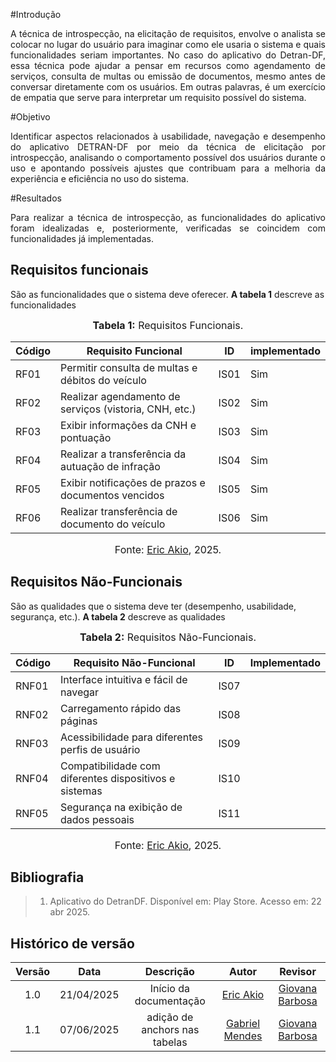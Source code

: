 #Introdução
<p align="justify">
A técnica de introspecção, na elicitação de requisitos, envolve o analista se colocar no lugar do usuário para imaginar como ele usaria o sistema e quais funcionalidades seriam importantes. No caso do aplicativo do Detran-DF, essa técnica pode ajudar a pensar em recursos como agendamento de serviços, consulta de multas ou emissão de documentos, mesmo antes de conversar diretamente com os usuários. Em outras palavras, é um exercício de empatia que serve para interpretar um requisito possível do sistema.
</p>

#Objetivo
<p align="justify">
Identificar aspectos relacionados à usabilidade, navegação e desempenho do aplicativo DETRAN-DF por meio da técnica de elicitação por introspecção, analisando o comportamento possível dos usuários durante o uso e apontando possíveis ajustes que contribuam para a melhoria da experiência e eficiência no uso do sistema.
</p>

#Resultados
<p align="justify">
Para realizar a técnica de introspecção, as funcionalidades do aplicativo foram idealizadas e, posteriormente, verificadas se coincidem com funcionalidades já implementadas.
</p>

## Requisitos funcionais

São as funcionalidades que o sistema deve oferecer.
<a id="req-funcionais"></a>
**A tabela 1** descreve as funcionalidades
<font size="3"><p style="text-align: center">**Tabela 1:** Requisitos Funcionais.</p></font>

| Código | Requisito Funcional                                              | ID | implementado |
|--------|------------------------------------------------------------------|---------------------------|----------------------|
| RF01   | Permitir consulta de multas e débitos do veículo                | IS01 | Sim |
| RF02   | Realizar agendamento de serviços (vistoria, CNH, etc.)         | IS02 | Sim |
| RF03   | Exibir informações da CNH e pontuação                           | IS03 | Sim |
| RF04   | Realizar a transferência da autuação de infração                | IS04 | Sim |
| RF05   | Exibir notificações de prazos e documentos vencidos            | IS05 | Sim |
| RF06   | Realizar transferência de documento do veículo                 | IS06 | Sim |

<font size="3"><p style="text-align: center">Fonte: [Eric Akio](https://github.com/eric-kingu), 2025.</p></font>


## Requisitos Não-Funcionais

São as qualidades que o sistema deve ter (desempenho, usabilidade, segurança, etc.).
<a id="req-nao-funcionais"></a>
**A tabela 2** descreve as qualidades

<font size="3"><p style="text-align: center">**Tabela 2:** Requisitos Não-Funcionais.</p></font>

| Código | Requisito Não-Funcional                                         | ID | Implementado |
|--------|-----------------------------------------------------------------|---------------------------|----------------------|
| RNF01  | Interface intuitiva e fácil de navegar                          | IS07 |  |
| RNF02  | Carregamento rápido das páginas                                 | IS08 |  |
| RNF03  | Acessibilidade para diferentes perfis de usuário                | IS09 |  |
| RNF04  | Compatibilidade com diferentes dispositivos e sistemas          | IS10 |  |
| RNF05  | Segurança na exibição de dados pessoais                         | IS11 |  |

<font size="3"><p style="text-align: center">Fonte: [Eric Akio](https://github.com/eric-kingu), 2025.</p></font>



## Bibliografia

> 1. Aplicativo do DetranDF. Disponível em: Play Store. Acesso em: 22 abr 2025.

## Histórico de versão

| Versão |    Data    |       Descrição        |                     Autor                      |                  Revisor                   |
| :----: | :--------: | :--------------------: | :--------------------------------------------: | :----------------------------------------: |
|  1.0   | 21/04/2025 | Início da documentação | [Eric Akio](https://github.com/eric-kingu)  |  [Giovana Barbosa ](https://github.com/gio221) |
|  1.1  | 07/06/2025 | adição de anchors nas tabelas | [Gabriel Mendes](https://github.com/gbevi)       |      [Giovana Barbosa ](https://github.com/gio221)                                       | 
